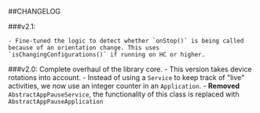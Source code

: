 ##CHANGELOG

###v2.1:

    - Fine-tuned the logic to detect whether `onStop()` is being called because of an orientation change. This uses `isChangingConfigurations()` if running on HC or higher.
    

###v2.0:
Complete overhaul of the library core.
    - This version takes device rotations into account.
    - Instead of using a `Service` to keep track of "live" activities, we now use an integer counter in an `Application`.
    - **Removed** `AbstractAppPauseService`, the functionality of this class is replaced with `AbstractAppPauseApplication`


